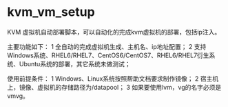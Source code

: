 kvm_vm_setup
============
KVM 虚拟机自动部署脚本，可以自动化的完成kvm虚拟机的部署，包括ip注入。

主要功能如下：
1 全自动的完成虚拟机生成、主机名、ip地址配置；
2 支持Windows系统、RHEL6/RHEL7、CentOS6/CentOS7、RHEL6/RHEL7衍生系统、Ubuntu系统的部署，其它系统未做测试；

使用前提条件：
1 Windows、Linux系统按照帮助文档要求制作镜像；
2 宿主机上，镜像、虚拟机的存储路径为/datapool；
3 如果要使用lvm，vg的名字必须是vmvg。




